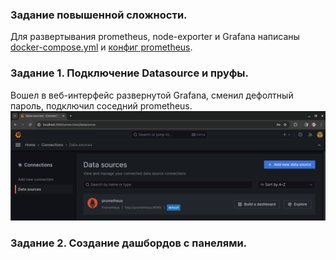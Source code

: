 ### Задание повышенной сложности.  
Для развертывания prometheus, node-exporter и Grafana написаны [docker-compose.yml](docker-compose.yml) и [конфиг prometheus](prometheus.yml).  

### Задание 1. Подключение Datasource и пруфы.  
Вошел в веб-интерфейс развернутой Grafana, сменил дефолтный пароль, подключил соседний prometheus.  
![Datasources](img/monitoring02-01.png)

### Задание 2. Создание дашбордов с панелями.  


